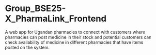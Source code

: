 # Group_BSE25-X_PharmaLink_Frontend
A web app for Ugandan pharmacies to connect with customers where pharmacies can post medicine in their stock and potential customers can check availability of medicine in different pharmacies that have items posted on the system.
